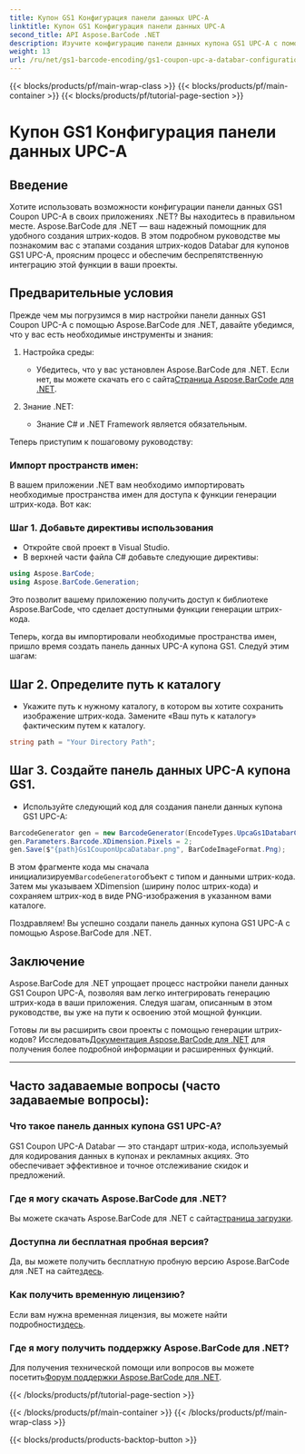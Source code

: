 ```yaml
---
title: Купон GS1 Конфигурация панели данных UPC-A
linktitle: Купон GS1 Конфигурация панели данных UPC-A
second_title: API Aspose.BarCode .NET
description: Изучите конфигурацию панели данных купона GS1 UPC-A с помощью Aspose.BarCode для .NET. Легко создавайте штрих-коды. Начать сейчас!
weight: 13
url: /ru/net/gs1-barcode-encoding/gs1-coupon-upc-a-databar-configuration/
---
```


{{< blocks/products/pf/main-wrap-class >}}
{{< blocks/products/pf/main-container >}}
{{< blocks/products/pf/tutorial-page-section >}}

# Купон GS1 Конфигурация панели данных UPC-A


## Введение

Хотите использовать возможности конфигурации панели данных GS1 Coupon UPC-A в своих приложениях .NET? Вы находитесь в правильном месте. Aspose.BarCode для .NET — ваш надежный помощник для удобного создания штрих-кодов. В этом подробном руководстве мы познакомим вас с этапами создания штрих-кодов Databar для купонов GS1 UPC-A, проясним процесс и обеспечим беспрепятственную интеграцию этой функции в ваши проекты.

## Предварительные условия

Прежде чем мы погрузимся в мир настройки панели данных GS1 Coupon UPC-A с помощью Aspose.BarCode для .NET, давайте убедимся, что у вас есть необходимые инструменты и знания:

1. Настройка среды:
   -  Убедитесь, что у вас установлен Aspose.BarCode для .NET. Если нет, вы можете скачать его с сайта[Страница Aspose.BarCode для .NET](https://releases.aspose.com/barcode/net/).

2. Знание .NET:
   - Знание C# и .NET Framework является обязательным.

Теперь приступим к пошаговому руководству:

### Импорт пространств имен:

В вашем приложении .NET вам необходимо импортировать необходимые пространства имен для доступа к функции генерации штрих-кода. Вот как:

### Шаг 1. Добавьте директивы использования
- Откройте свой проект в Visual Studio.
- В верхней части файла C# добавьте следующие директивы:

```csharp
using Aspose.BarCode;
using Aspose.BarCode.Generation;
```

Это позволит вашему приложению получить доступ к библиотеке Aspose.BarCode, что сделает доступными функции генерации штрих-кода.

Теперь, когда вы импортировали необходимые пространства имен, пришло время создать панель данных UPC-A купона GS1. Следуй этим шагам:

## Шаг 2. Определите путь к каталогу
- Укажите путь к нужному каталогу, в котором вы хотите сохранить изображение штрих-кода. Замените «Ваш путь к каталогу» фактическим путем к каталогу.

```csharp
string path = "Your Directory Path";
```

## Шаг 3. Создайте панель данных UPC-A купона GS1.
- Используйте следующий код для создания панели данных купона GS1 UPC-A:

```csharp
BarcodeGenerator gen = new BarcodeGenerator(EncodeTypes.UpcaGs1DatabarCoupon, "123456789012(8110)ASPOSE");
gen.Parameters.Barcode.XDimension.Pixels = 2;
gen.Save($"{path}Gs1CouponUpcaDatabar.png", BarCodeImageFormat.Png);
```

 В этом фрагменте кода мы сначала инициализируем`BarcodeGenerator`объект с типом и данными штрих-кода. Затем мы указываем XDimension (ширину полос штрих-кода) и сохраняем штрих-код в виде PNG-изображения в указанном вами каталоге.

Поздравляем! Вы успешно создали панель данных купона GS1 UPC-A с помощью Aspose.BarCode для .NET.

## Заключение

Aspose.BarCode для .NET упрощает процесс настройки панели данных GS1 Coupon UPC-A, позволяя вам легко интегрировать генерацию штрих-кода в ваши приложения. Следуя шагам, описанным в этом руководстве, вы уже на пути к освоению этой мощной функции.

 Готовы ли вы расширить свои проекты с помощью генерации штрих-кодов? Исследовать[Документация Aspose.BarCode для .NET](https://reference.aspose.com/barcode/net/) для получения более подробной информации и расширенных функций.

---

## Часто задаваемые вопросы (часто задаваемые вопросы):

### Что такое панель данных купона GS1 UPC-A?
GS1 Coupon UPC-A Databar — это стандарт штрих-кода, используемый для кодирования данных в купонах и рекламных акциях. Это обеспечивает эффективное и точное отслеживание скидок и предложений.

### Где я могу скачать Aspose.BarCode для .NET?
Вы можете скачать Aspose.BarCode для .NET с сайта[страница загрузки](https://releases.aspose.com/barcode/net/).

### Доступна ли бесплатная пробная версия?
 Да, вы можете получить бесплатную пробную версию Aspose.BarCode для .NET на сайте[здесь](https://releases.aspose.com/).

### Как получить временную лицензию?
 Если вам нужна временная лицензия, вы можете найти подробности[здесь](https://purchase.aspose.com/temporary-license/).

### Где я могу получить поддержку Aspose.BarCode для .NET?
 Для получения технической помощи или вопросов вы можете посетить[Форум поддержки Aspose.BarCode для .NET](https://forum.aspose.com/c/barcode/13).


{{< /blocks/products/pf/tutorial-page-section >}}

{{< /blocks/products/pf/main-container >}}
{{< /blocks/products/pf/main-wrap-class >}}

{{< blocks/products/products-backtop-button >}}

